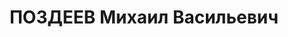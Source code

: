 ---
title: ПОЗДЕЕВ Михаил Васильевич
description: "Род. в 1879, г. Кострома. Проживал: г. Кострома. Фабрика им. Ленина,\
  \ паровщик. \n  Арестован 14.10.1936. Обв.: антисоветская агитация. Статья УК 58-10\
  \ ч. 1. Приговор: 21.12.1936 – 5 лет лишения свободы. \n  Реабилитирован 16.06.1992"
---